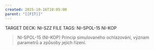 ```yaml
---
created: 2025-10-16T10:05:00
parent: "[[FIT]]"
---
```


TARGET DECK: NI-SZZ
FILE TAGS: NI-SPOL-15 NI-KOP

> NI-SPOL-15 (NI-KOP)
> Princip simulovaného ochlazování, význam parametrů a způsoby jejich řízení.
